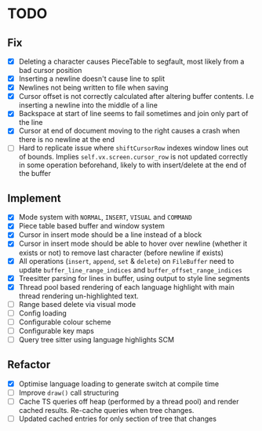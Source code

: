 # TODO

## Fix

* [X] Deleting a character causes PieceTable to segfault, most likely from a bad cursor position
* [X] Inserting a newline doesn't cause line to split
* [X] Newlines not being written to file when saving
* [X] Cursor offset is not correctly calculated after altering buffer contents. I.e inserting a newline into the middle of a line
* [X] Backspace at start of line seems to fail sometimes and join only part of the line
* [X] Cursor at end of document moving to the right causes a crash when there is no newline at the end
* [ ] Hard to replicate issue where `shiftCursorRow` indexes window lines out of bounds. Implies `self.vx.screen.cursor_row` is not updated correctly in some operation beforehand, likely to with insert/delete at the end of the buffer

## Implement

* [X] Mode system with `NORMAL`, `INSERT`, `VISUAL` and `COMMAND`
* [X] Piece table based buffer and window system
* [X] Cursor in insert mode should be a line instead of a block
* [X] Cursor in insert mode should be able to hover over newline (whether it exists or not) to remove last character (before newline if exists)
* [X] All operations (`insert`, `append`, `set` & `delete`) on `FileBuffer` need to update `buffer_line_range_indices` and `buffer_offset_range_indices`
* [X] Treesitter parsing for lines in buffer, using output to style line segments
* [X] Thread pool based rendering of each language highlight with main thread rendering un-highlighted text.
* [ ] Range based delete via visual mode
* [ ] Config loading
* [ ] Configurable colour scheme
* [ ] Configurable key maps
* [ ] Query tree sitter using language highlights SCM

## Refactor

* [X] Optimise language loading to generate switch at compile time
* [ ] Improve `draw()` call structuring
* [ ] Cache TS queries off heap (performed by a thread pool) and render cached results. Re-cache queries when tree changes.
* [ ] Updated cached entries for only section of tree that changes
